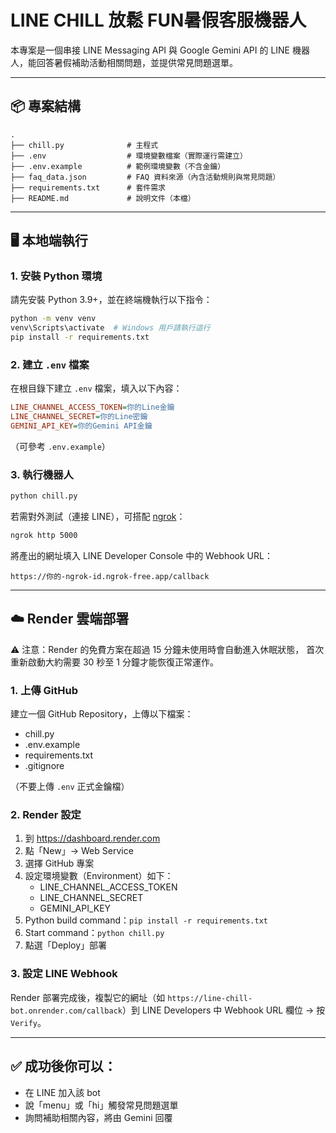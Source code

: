 
# LINE CHILL 放鬆 FUN暑假客服機器人

本專案是一個串接 LINE Messaging API 與 Google Gemini API 的 LINE 機器人，能回答暑假補助活動相關問題，並提供常見問題選單。

---

## 📦 專案結構

```
.
├── chill.py              # 主程式
├── .env                  # 環境變數檔案（實際運行需建立）
├── .env.example          # 範例環境變數（不含金鑰）
├── faq_data.json         # FAQ 資料來源（內含活動規則與常見問題）
├── requirements.txt      # 套件需求
├── README.md             # 說明文件（本檔）

```

---

## 🖥️ 本地端執行

### 1. 安裝 Python 環境

請先安裝 Python 3.9+，並在終端機執行以下指令：

```bash
python -m venv venv
venv\Scripts\activate  # Windows 用戶請執行這行
pip install -r requirements.txt
```

### 2. 建立 `.env` 檔案

在根目錄下建立 `.env` 檔案，填入以下內容：

```ini
LINE_CHANNEL_ACCESS_TOKEN=你的Line金鑰
LINE_CHANNEL_SECRET=你的Line密鑰
GEMINI_API_KEY=你的Gemini API金鑰
```

（可參考 `.env.example`）

### 3. 執行機器人

```bash
python chill.py
```

若需對外測試（連接 LINE），可搭配 [ngrok](https://ngrok.com/)：

```bash
ngrok http 5000
```

將產出的網址填入 LINE Developer Console 中的 Webhook URL：

```
https://你的-ngrok-id.ngrok-free.app/callback
```

---

## ☁️ Render 雲端部署
⚠️ 注意：Render 的免費方案在超過 15 分鐘未使用時會自動進入休眠狀態，
首次重新啟動大約需要 30 秒至 1 分鐘才能恢復正常運作。

### 1. 上傳 GitHub

建立一個 GitHub Repository，上傳以下檔案：

- chill.py
- .env.example
- requirements.txt
- .gitignore

（不要上傳 `.env` 正式金鑰檔）

### 2. Render 設定

1. 到 https://dashboard.render.com
2. 點「New」→ Web Service
3. 選擇 GitHub 專案
4. 設定環境變數（Environment）如下：
   - LINE_CHANNEL_ACCESS_TOKEN
   - LINE_CHANNEL_SECRET
   - GEMINI_API_KEY
5. Python build command：`pip install -r requirements.txt`
6. Start command：`python chill.py`
7. 點選「Deploy」部署

### 3. 設定 LINE Webhook

Render 部署完成後，複製它的網址（如 `https://line-chill-bot.onrender.com/callback`）到 LINE Developers 中 Webhook URL 欄位 → 按 `Verify`。

---

## ✅ 成功後你可以：

- 在 LINE 加入該 bot
- 說「menu」或「hi」觸發常見問題選單
- 詢問補助相關內容，將由 Gemini 回覆



